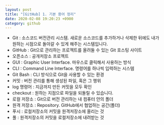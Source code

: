 ```yaml
---
layout: post
title: "[GitHub] 1. 기본 용어 정리"
date: 2020-02-08 19:20:23 +0900
category: github
---
```


- Git : 소스코드 버전관리 시스템. 새로운 소스코드를 추가하거나 삭제한 뒤에도 내가 원하는 시점으로 돌아갈 수 있게 해주는 시스템입니다.
- GitHub : Git으로 관리하는 프로젝트를 올려둘 수 있는 Git 호스팅 사이트
- 오픈소스 : 공개저장소 프로젝트
- GUI : Graphic User Interface. 마우스로 클릭해서 사용하는 방식
- CLI : Command Line Interface. 명령어를 하나씩 입력하는 시스템
- Git Bash : CLI 방식으로 Git을 사용할 수 있는 환경
- 커밋 : 버전 관리를 통해 생성된 파일, 혹은 그 행위
- log 명령어 : 지금까지 만든 커밋을 모두 확인
- checkout : 원하는 지점으로 파일을 되돌릴 수 있습니다.
- 로컬 저장소 : Git으로 버전 관리하는 내 컴퓨터 안의 폴더
- 원격 저장소 : Repository. GitHub에서 협업하는 공간(폴더)
- 푸시 : 로컬저장소의 커밋을 원격저장소에 올리는 것
- 풀 : 원격저장소의 커밋을 로컬저장소에 내려받는 것